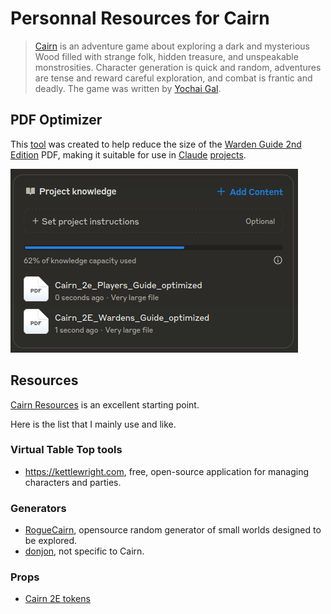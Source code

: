 # Personnal Resources for Cairn

> [Cairn](https://cairnrpg.com/) is an adventure game about exploring a dark and mysterious Wood filled with strange folk, hidden treasure, and unspeakable monstrosities. Character generation is quick and random, adventures are tense and reward careful exploration, and combat is frantic and deadly. The game was written by [Yochai Gal](https://newschoolrevolution.com/).

## PDF Optimizer

This [tool](./tools/pdf-optimizer) was created to help reduce the size of the [Warden Guide 2nd Edition](https://cairnrpg.com/second-edition/wardens-guide/) PDF, making it suitable for use in [Claude](https://claude.ai) [projects](https://support.anthropic.com/en/articles/9519177-how-can-i-create-and-manage-projects).

![alt text](claude-project.png)

## Resources

[Cairn Resources](https://cairnrpg.com/resources/) is an excellent starting point.

Here is the list that I mainly use and like.

### Virtual Table Top tools

- <https://kettlewright.com>, free, open-source application for managing characters and parties.

### Generators

- [RogueCairn](https://www.kesiev.com/roguecairn/), opensource random generator of small worlds designed to be explored.
- [donjon](https://donjon.bin.sh), not specific to Cairn.

### Props

- [Cairn 2E tokens](https://drive.google.com/drive/folders/1f8pvf2gnRQ7rWxIrXvPGRRTBepXK8jIH)
